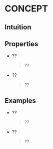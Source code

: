 # CONCEPT 

## Intuition

## Properties
* ??
  > ??
* ??
  > ??

## Examples
* ??
  > ??
* ??
  > ??
